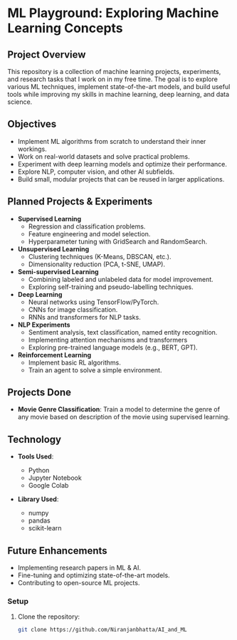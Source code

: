 # ML Playground: Exploring Machine Learning Concepts

## Project Overview
This repository is a collection of machine learning projects, experiments, and research tasks that I work on in my free time. The goal is to explore various ML techniques, implement state-of-the-art models, and build useful tools while improving my skills in machine learning, deep learning, and data science.

## Objectives
- Implement ML algorithms from scratch to understand their inner workings.
- Work on real-world datasets and solve practical problems.
- Experiment with deep learning models and optimize their performance.
- Explore NLP, computer vision, and other AI subfields.
- Build small, modular projects that can be reused in larger applications.


## Planned Projects & Experiments 
- **Supervised Learning**
    - Regression and classification problems.
    - Feature engineering and model selection.
    - Hyperparameter tuning with GridSearch and RandomSearch.
- **Unsupervised Learning**
    - Clustering techniques (K-Means, DBSCAN, etc.).
    - Dimensionality reduction (PCA, t-SNE, UMAP).
- **Semi-supervised Learning**
    - Combining labeled and unlabeled data for model improvement.
    - Exploring self-training and pseudo-labelling techniques.
- **Deep Learning**
    - Neural networks using TensorFlow/PyTorch.
    - CNNs for image classification.
    - RNNs and transformers for NLP tasks.
- **NLP Experiments**
    - Sentiment analysis, text classification, named entity recognition.
    - Implementing attention mechanisms and transformers
    - Exploring pre-trained language models (e.g., BERT, GPT).
- **Reinforcement Learning**
    - Implement basic RL algorithms.
    - Train an agent to solve a simple environment.

## Projects Done
- **Movie Genre Classification**: Train a model to determine the genre of any movie based on description of the movie using supervised learning.

## Technology 
- **Tools Used**:
    - Python
    - Jupyter Notebook
    - Google Colab

- **Library Used**:
    - numpy
    - pandas
    - scikit-learn

## Future Enhancements
- Implementing research papers in ML & AI.
- Fine-tuning and optimizing state-of-the-art models.
- Contributing to open-source ML projects.

### Setup

1. Clone the repository:

   ```bash
   git clone https://github.com/Niranjanbhatta/AI_and_ML
